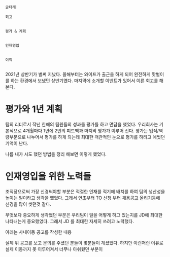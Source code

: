 
```
글타래

회고 


평가 & 계획


인재영입


이직


```

2021년 상반기가 벌써 지났다. 올해부터는 와이프가 출근을 하게 되어 완전하게 맛벌이를 하는 환경에서 보냈던 상반기였다. 마지막에 소개할 이벤트가 있어서 이른 회고를 해본다.


# 평가와 1년 계획

팀의 리더로서 작년 한해의 팀원들의 성과를 평가를 하고 면담을 했었다. 우리회사는 기본적으로 4개월마다 1년에 2번의 피드백과 마지막 평가가 이루어 진다. 평가는 업적/역량부분으로 나누어서 평가를 하게 되는데 최대한 객관적인 눈으로 평가를 하려고 애썻던 기억이 난다. 

나름 내가 시도 했던 방법을 정리 해보면 이렇게 했었다. 


# 인재영입을 위한 노력들

조직장으로써 가장 신경써야할 부분은 적절한 인재를 적기에 배치를 하여 팀의 생산성을 높이는 일이라고 생각을 했었다. 그래서 연초부터 TO 신청 부터 채용공고 올리기등에 신경을 많이 썻던것 같다.

무엇보다 중요하게 생각했던 부분은 우리팀이 일을 어떻게 하고 있는지를 JD에 최대한 나타내는게 중요했었다. 그래서 JD 를 최대한 자세히 쓰려고 노력했다.

아래는 사내이동 공고를 작성한 내용


실제 위 공고를 보고 문의를 주셨던 분들이 몇분들이 계셨었다. 하지만 이런저런 이유로 실제 이동까지 못 이루어져서 너무나 아쉬웠던 부분이 



